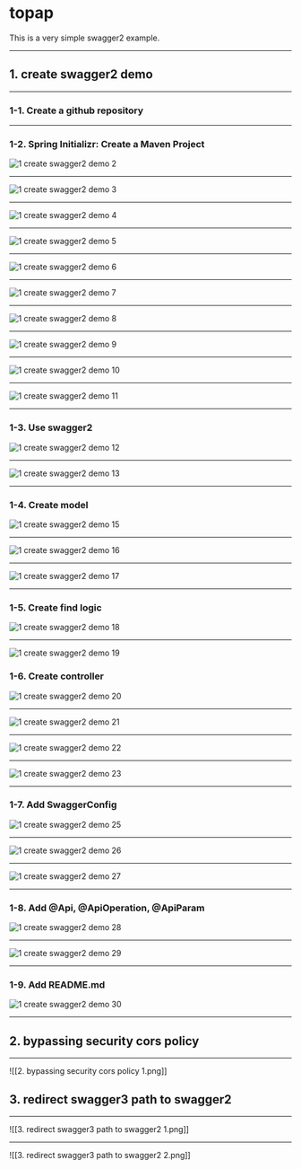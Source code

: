 # topap

This is a very simple swagger2 example.

---

## 1. create swagger2 demo

---

### 1-1. Create a github repository

---

### 1-2. Spring Initializr: Create a Maven Project

![1  create swagger2 demo 2](https://user-images.githubusercontent.com/17401732/133090806-fe5e22fd-0b21-496f-a4f6-d67dc8a16092.png)

---

![1  create swagger2 demo 3](https://user-images.githubusercontent.com/17401732/133090833-bdf9304a-741f-49b4-a27f-21d65d7919ea.png)

---

![1  create swagger2 demo 4](https://user-images.githubusercontent.com/17401732/133090845-c7f2542d-61e1-4899-a8c3-6810f529c76b.png)

---

![1  create swagger2 demo 5](https://user-images.githubusercontent.com/17401732/133090862-b4cd4046-0b58-4b06-a58f-d1c806355f64.png)

---

![1  create swagger2 demo 6](https://user-images.githubusercontent.com/17401732/133090873-8b0fb6e3-efcb-4161-8f8a-354e20ae963b.png)

---

![1  create swagger2 demo 7](https://user-images.githubusercontent.com/17401732/133090889-47998bcb-bb6b-427f-895b-5c28dd00c6fd.png)

---

![1  create swagger2 demo 8](https://user-images.githubusercontent.com/17401732/133090899-99d72243-e537-44f9-b45c-b7762ecc175d.png)

---

![1  create swagger2 demo 9](https://user-images.githubusercontent.com/17401732/133090919-25e81ddd-1022-4124-a9a4-522c0e32eb57.png)

---

![1  create swagger2 demo 10](https://user-images.githubusercontent.com/17401732/133090938-c9cf050a-1057-4983-bcb8-95198d21899b.png)

---

![1  create swagger2 demo 11](https://user-images.githubusercontent.com/17401732/133090953-25011e92-dd37-4f11-8cbf-e3db237a4997.png)

---

### 1-3. Use swagger2

![1  create swagger2 demo 12](https://user-images.githubusercontent.com/17401732/133090967-af3f44c3-1203-493a-99bd-5499288c7bee.png)

---

![1  create swagger2 demo 13](https://user-images.githubusercontent.com/17401732/133090977-5c6d3188-3422-4881-a746-b77fbc10ec45.png)

---

### 1-4. Create model

![1  create swagger2 demo 15](https://user-images.githubusercontent.com/17401732/133090992-b3ecc452-8583-43d5-9594-b4b3bdd7e712.png)

---

![1  create swagger2 demo 16](https://user-images.githubusercontent.com/17401732/133091005-355ff264-6505-4a7e-876e-5667d6718935.png)

---

![1  create swagger2 demo 17](https://user-images.githubusercontent.com/17401732/133091013-4406ab00-25aa-4421-b297-9b2fca8c9ec7.png)

---

### 1-5. Create find logic

![1  create swagger2 demo 18](https://user-images.githubusercontent.com/17401732/133091024-7eb9eebe-1e87-466b-be5f-eba24f6f3e6b.png)

---

![1  create swagger2 demo 19](https://user-images.githubusercontent.com/17401732/133091042-526c1982-33b7-4831-be1b-df21e8307473.png)

### 1-6. Create controller

![1  create swagger2 demo 20](https://user-images.githubusercontent.com/17401732/133091067-0ea66b80-aaae-4721-a581-9471b95aef74.png)

---

![1  create swagger2 demo 21](https://user-images.githubusercontent.com/17401732/133091093-ba1bf9fe-e6d1-40c6-b503-c6246d848672.png)

---

![1  create swagger2 demo 22](https://user-images.githubusercontent.com/17401732/133091107-53db88c7-19e7-489d-ab55-5af638987ea2.png)

---

![1  create swagger2 demo 23](https://user-images.githubusercontent.com/17401732/133091142-8cc9a4e7-189a-446b-9a10-78f9cc6a1828.png)

---

### 1-7. Add SwaggerConfig

![1  create swagger2 demo 25](https://user-images.githubusercontent.com/17401732/133091167-eadc63e1-a07f-461a-beea-3cac4b662a5f.png)

---

![1  create swagger2 demo 26](https://user-images.githubusercontent.com/17401732/133091175-2fdd73e9-7a31-4c80-b80f-28c063fb17d0.png)

---

![1  create swagger2 demo 27](https://user-images.githubusercontent.com/17401732/133091191-8599037d-ed9f-45bd-b730-74378c7c3f4a.png)

---

### 1-8. Add @Api, @ApiOperation, @ApiParam

![1  create swagger2 demo 28](https://user-images.githubusercontent.com/17401732/133091214-e37a9a7e-9b8e-48ce-a851-f7ea097cf1d7.png)

---

![1  create swagger2 demo 29](https://user-images.githubusercontent.com/17401732/133091230-233bdc6c-8e8d-4f38-8a75-1ba500a4c395.png)

---

### 1-9. Add README.md

![1  create swagger2 demo 30](https://user-images.githubusercontent.com/17401732/133091245-41d91cf3-54b3-4cc7-bf28-11f00a63a640.png)

---

## 2. bypassing security cors policy

---

![[2. bypassing security cors policy 1.png]]

## 3. redirect swagger3 path to swagger2

---

![[3. redirect swagger3 path to swagger2 1.png]]

---

![[3. redirect swagger3 path to swagger2 2.png]]